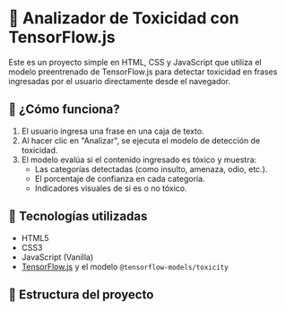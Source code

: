 # 🧪 Analizador de Toxicidad con TensorFlow.js

Este es un proyecto simple en HTML, CSS y JavaScript que utiliza el modelo preentrenado de TensorFlow.js para detectar toxicidad en frases ingresadas por el usuario directamente desde el navegador.

## 🚀 ¿Cómo funciona?

1. El usuario ingresa una frase en una caja de texto.
2. Al hacer clic en "Analizar", se ejecuta el modelo de detección de toxicidad.
3. El modelo evalúa si el contenido ingresado es tóxico y muestra:
   - Las categorías detectadas (como insulto, amenaza, odio, etc.).
   - El porcentaje de confianza en cada categoría.
   - Indicadores visuales de si es o no tóxico.

## 🧰 Tecnologías utilizadas

- HTML5
- CSS3
- JavaScript (Vanilla)
- [TensorFlow.js](https://www.tensorflow.org/js) y el modelo `@tensorflow-models/toxicity`

## 📁 Estructura del proyecto

